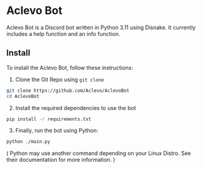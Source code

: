 # Aclevo Bot

Aclevo Bot is a Discord bot written in Python 3.11 using Disnake. It currently includes a help function and an info function.

## Install

To install the Aclevo Bot, follow these instructions:

1. Clone the Git Repo using ``git clone``

```sh
git clone https://github.com/Aclevo/AclevoBot
cd AclevoBot
```

2. Install the required dependencies to use the bot
   
```sh
pip install -r requirements.txt
```

3. Finally, run the bot using Python:
```sh
python ./main.py
```

( Python may use another command depending on your Linux Distro. See their documentation for more information. )

